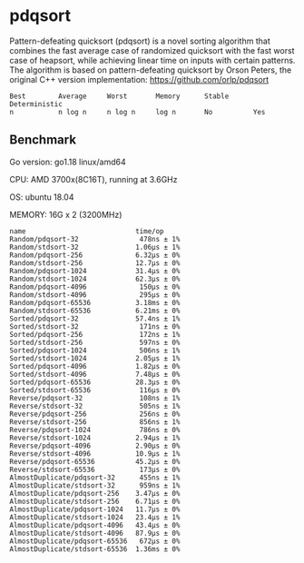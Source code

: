 # pdqsort

Pattern-defeating quicksort (pdqsort) is a novel sorting algorithm that combines the fast average case of randomized quicksort with the fast worst case of heapsort, while achieving linear time on inputs with certain patterns. The algorithm is based on pattern-defeating quicksort by Orson Peters, the original C++ version  implementation: https://github.com/orlp/pdqsort

```
Best        Average     Worst       Memory      Stable      Deterministic
n           n log n     n log n     log n       No          Yes
```



## Benchmark

Go version: go1.18 linux/amd64

CPU: AMD 3700x(8C16T), running at 3.6GHz

OS: ubuntu 18.04

MEMORY: 16G x 2 (3200MHz)

```text
name                           time/op
Random/pdqsort-32               478ns ± 1%
Random/stdsort-32              1.06µs ± 1%
Random/pdqsort-256             6.32µs ± 0%
Random/stdsort-256             12.7µs ± 0%
Random/pdqsort-1024            31.4µs ± 0%
Random/stdsort-1024            62.3µs ± 0%
Random/pdqsort-4096             150µs ± 0%
Random/stdsort-4096             295µs ± 0%
Random/pdqsort-65536           3.18ms ± 0%
Random/stdsort-65536           6.21ms ± 0%
Sorted/pdqsort-32              57.4ns ± 1%
Sorted/stdsort-32               171ns ± 0%
Sorted/pdqsort-256              172ns ± 1%
Sorted/stdsort-256              597ns ± 0%
Sorted/pdqsort-1024             506ns ± 1%
Sorted/stdsort-1024            2.05µs ± 1%
Sorted/pdqsort-4096            1.82µs ± 0%
Sorted/stdsort-4096            7.48µs ± 0%
Sorted/pdqsort-65536           28.3µs ± 0%
Sorted/stdsort-65536            116µs ± 0%
Reverse/pdqsort-32              108ns ± 1%
Reverse/stdsort-32              505ns ± 1%
Reverse/pdqsort-256             256ns ± 0%
Reverse/stdsort-256             856ns ± 1%
Reverse/pdqsort-1024            786ns ± 0%
Reverse/stdsort-1024           2.94µs ± 1%
Reverse/pdqsort-4096           2.90µs ± 0%
Reverse/stdsort-4096           10.9µs ± 1%
Reverse/pdqsort-65536          45.2µs ± 0%
Reverse/stdsort-65536           173µs ± 0%
AlmostDuplicate/pdqsort-32      455ns ± 1%
AlmostDuplicate/stdsort-32      959ns ± 1%
AlmostDuplicate/pdqsort-256    3.47µs ± 0%
AlmostDuplicate/stdsort-256    6.71µs ± 0%
AlmostDuplicate/pdqsort-1024   11.7µs ± 0%
AlmostDuplicate/stdsort-1024   23.4µs ± 1%
AlmostDuplicate/pdqsort-4096   43.4µs ± 0%
AlmostDuplicate/stdsort-4096   87.9µs ± 0%
AlmostDuplicate/pdqsort-65536   672µs ± 0%
AlmostDuplicate/stdsort-65536  1.36ms ± 0%
```


